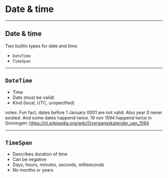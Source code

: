 # Date & time
---

## Date & time

Two builtin types for date and time:
* `DateTime`
* `TimeSpan`

---

## `DateTime`

* Time
* Date (must be valid)
* Kind (local, UTC, unspecified)

notes: Fun fact, dates before 1 January 0001 are not valid. Also year 0 never existed. And some dates happend twice.
19 nov 1594 happend twice in Groningen: https://nl.wikipedia.org/wiki/Overgangskalender_van_1594

---

## `TimeSpan`

* Describes duration of time
* Can be negative
* Days, hours, minutes, seconds, milliseconds
* No months or years

